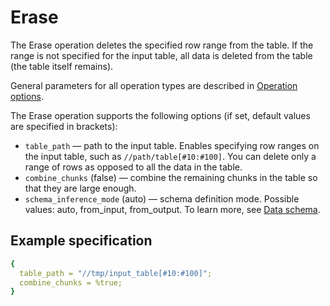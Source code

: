 # Erase

The Erase operation deletes the specified row range from the table. If the range is not specified for the input table, all data is deleted from the table (the table itself remains).

General parameters for all operation types are described in [Operation options](../../../../user-guide/data-processing/operations/operations-options.md).

The Erase operation supports the following options (if set, default values are specified in brackets):

* `table_path` — path to the input table. Enables specifying row ranges on the input table, such as `//path/table[#10:#100]`. You can delete only a range of rows as opposed to all the data in the table.
* `combine_chunks` (false) — combine the remaining chunks in the table so that they are large enough.
* `schema_inference_mode` (auto) — schema definition mode. Possible values: auto, from_input, from_output. To learn more, see [Data schema](../../storage/static-schema.md#schema_inference).

## Example specification

```yaml
{
  table_path = "//tmp/input_table[#10:#100]";
  combine_chunks = %true;
}
```

